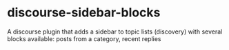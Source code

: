 # discourse-sidebar-blocks

A discourse plugin that adds a sidebar to topic lists (discovery) with several blocks available: posts from a category, recent replies

